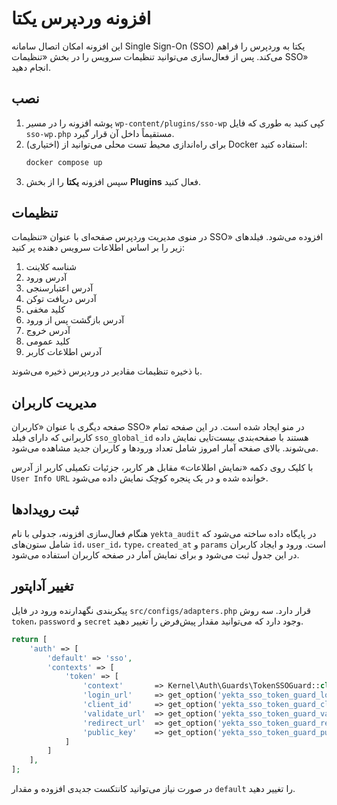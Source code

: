 # افزونه وردپرس یکتا

این افزونه امکان اتصال سامانه Single Sign-On (SSO) یکتا به وردپرس را فراهم می‌کند. پس از فعال‌سازی می‌توانید تنظیمات سرویس را در بخش «تنظیمات SSO» انجام دهید.

## نصب

1. پوشه افزونه را در مسیر `wp-content/plugins/sso-wp` کپی کنید به طوری که فایل `sso-wp.php` مستقیماً داخل آن قرار گیرد.
2. (اختیاری) برای راه‌اندازی محیط تست محلی می‌توانید از Docker استفاده کنید:
   ```bash
   docker compose up
   ```
3. سپس افزونه **یکتا** را از بخش **Plugins** فعال کنید.

## تنظیمات

در منوی مدیریت وردپرس صفحه‌ای با عنوان «تنظیمات SSO» افزوده می‌شود. فیلدهای زیر را بر اساس اطلاعات سرویس دهنده پر کنید:

1. شناسه کلاینت
2. آدرس ورود
3. آدرس اعتبارسنجی
4. آدرس دریافت توکن
5. کلید مخفی
6. آدرس بازگشت پس از ورود
7. آدرس خروج
8. کلید عمومی
9. آدرس اطلاعات کاربر

با ذخیره تنظیمات مقادیر در وردپرس ذخیره می‌شوند.

## مدیریت کاربران

صفحه دیگری با عنوان «کاربران SSO» در منو ایجاد شده است. در این صفحه تمام کاربرانی که دارای فیلد `sso_global_id` هستند با صفحه‌بندی بیست‌تایی نمایش داده می‌شوند. بالای صفحه آمار امروز شامل تعداد ورودها و کاربران جدید مشاهده می‌شود.

با کلیک روی دکمه «نمایش اطلاعات» مقابل هر کاربر، جزئیات تکمیلی کاربر از آدرس `User Info URL` خوانده شده و در یک پنجره کوچک نمایش داده می‌شود.

## ثبت رویدادها

هنگام فعال‌سازی افزونه، جدولی با نام `yekta_audit` در پایگاه داده ساخته می‌شود که شامل ستون‌های `id`، `user_id`، `type`، `created_at` و `params` است. ورود و ایجاد کاربران در این جدول ثبت می‌شود و برای نمایش آمار در صفحه کاربران استفاده می‌شود.

## تغییر آداپتور

پیکربندی نگهدارنده ورود در فایل `src/configs/adapters.php` قرار دارد. سه روش `token`، `password` و `secret` وجود دارد که می‌توانید مقدار پیش‌فرض را تغییر دهید.

```php
return [
    'auth' => [
        'default' => 'sso',
        'contexts' => [
            'token' => [
                'context'       => Kernel\Auth\Guards\TokenSSOGuard::class,
                'login_url'     => get_option('yekta_sso_token_guard_login_url'),
                'client_id'     => get_option('yekta_sso_token_guard_client_id'),
                'validate_url'  => get_option('yekta_sso_token_guard_validate_url'),
                'redirect_url'  => get_option('yekta_sso_token_guard_redirect_url'),
                'public_key'    => get_option('yekta_sso_token_guard_public_key'),
            ]
        ]
    ],
];
```

در صورت نیاز می‌توانید کانتکست جدیدی افزوده و مقدار `default` را تغییر دهید.
